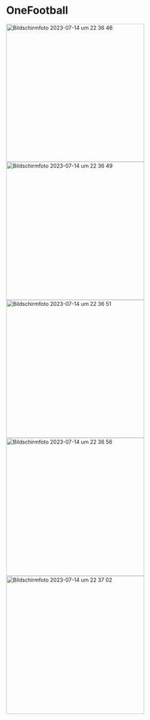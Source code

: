 # OneFootball

<img width="369" alt="Bildschirmfoto 2023-07-14 um 22 36 46" src="https://github.com/Iskhak04/calculator/assets/109889930/4dd760bf-c0d1-4290-b77d-179ea1e32948">

<img width="369" alt="Bildschirmfoto 2023-07-14 um 22 36 49" src="https://github.com/Iskhak04/calculator/assets/109889930/126beba5-942a-4ea4-b4dc-6d7eafb7f3b6">

<img width="369" alt="Bildschirmfoto 2023-07-14 um 22 36 51" src="https://github.com/Iskhak04/calculator/assets/109889930/3e12a228-a7d7-4c6a-89a3-682fa0027131">

<img width="369" alt="Bildschirmfoto 2023-07-14 um 22 36 56" src="https://github.com/Iskhak04/calculator/assets/109889930/0a5129c7-cdb0-4d86-9035-9831a81b3851">

<img width="369" alt="Bildschirmfoto 2023-07-14 um 22 37 02" src="https://github.com/Iskhak04/calculator/assets/109889930/9c188f17-2ac3-4b0e-9cc4-499eb53df8cf">
